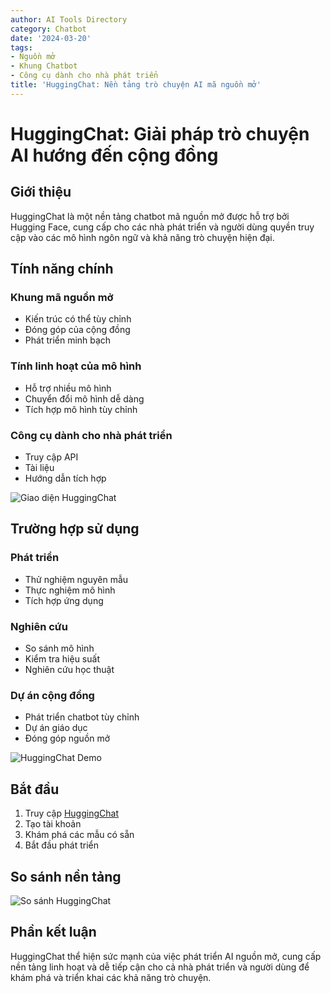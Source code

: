 ```yaml
---
author: AI Tools Directory
category: Chatbot
date: '2024-03-20'
tags:
- Nguồn mở
- Khung Chatbot
- Công cụ dành cho nhà phát triển
title: 'HuggingChat: Nền tảng trò chuyện AI mã nguồn mở'
---
```


# HuggingChat: Giải pháp trò chuyện AI hướng đến cộng đồng

## Giới thiệu

HuggingChat là một nền tảng chatbot mã nguồn mở được hỗ trợ bởi Hugging Face, cung cấp cho các nhà phát triển và người dùng quyền truy cập vào các mô hình ngôn ngữ và khả năng trò chuyện hiện đại.

## Tính năng chính

### Khung mã nguồn mở
- Kiến trúc có thể tùy chỉnh
- Đóng góp của cộng đồng
- Phát triển minh bạch

### Tính linh hoạt của mô hình
- Hỗ trợ nhiều mô hình
- Chuyển đổi mô hình dễ dàng
- Tích hợp mô hình tùy chỉnh

### Công cụ dành cho nhà phát triển
- Truy cập API
- Tài liệu
- Hướng dẫn tích hợp

![Giao diện HuggingChat](/imgs/huggingchat/interface.jpg)

## Trường hợp sử dụng

### Phát triển
- Thử nghiệm nguyên mẫu
- Thực nghiệm mô hình
- Tích hợp ứng dụng

### Nghiên cứu
- So sánh mô hình
- Kiểm tra hiệu suất
- Nghiên cứu học thuật

### Dự án cộng đồng
- Phát triển chatbot tùy chỉnh
- Dự án giáo dục
- Đóng góp nguồn mở

![HuggingChat Demo](/imgs/huggingchat/demo.jpg)

## Bắt đầu

1. Truy cập [HuggingChat](https://huggingface.co/chat)
2. Tạo tài khoản
3. Khám phá các mẫu có sẵn
4. Bắt đầu phát triển

## So sánh nền tảng

![So sánh HuggingChat](/imgs/huggingchat/comparison.jpg)

## Phần kết luận

HuggingChat thể hiện sức mạnh của việc phát triển AI nguồn mở, cung cấp nền tảng linh hoạt và dễ tiếp cận cho cả nhà phát triển và người dùng để khám phá và triển khai các khả năng trò chuyện.